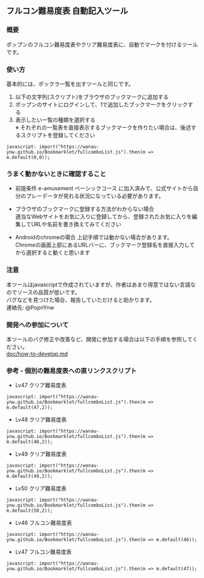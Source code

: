 ﻿## フルコン難易度表 自動記入ツール

### 概要
ポップンのフルコン難易度表やクリア難易度表に、自動でマークを付けるツールです。  

### 使い方
基本的には、ポックラ一覧を出すツールと同じです。

1. 以下の文字列(スクリプト)をブラウザのブックマークに追加する
2. ポップンのサイトにログインして、1で追加したブックマークをクリックする
3. 表示したい一覧の種類を選択する  
※ それぞれの一覧表を直接表示するブックマークを作りたい場合は、後述するスクリプトを登録してください

```
javascript: import("https://wanau-ynw.github.io/Bookmarklet/fullcomboList.js").then(m => m.default(0,0));
```

### うまく動かないときに確認すること

* 前提条件
e-amusement ベーシックコース に加入済みで、公式サイトから自分のプレーデータが見れる状況になっている必要があります。

* ブラウザのブックマークに登録する方法がわからない場合  
適当なWebサイトをお気に入りに登録してから、登録されたお気に入りを編集してURLや名前を書き換えてみてください

* Androidのchromeの場合
上記手順では動かない場合があります。  
Chromeの画面上部にあるURLバーに、ブックマーク登録名を直接入力してから選択すると動くと思います

### 注意
本ツールはjavascriptで作成されていますが、作者はあまり得意ではない言語なのでソースの品質が低いです。  
バグなどを見つけた場合、報告していただけると助かります。  
連絡先: @PopnYnw

### 開発への参加について
本ツールのバグ修正や改善など、開発に参加する場合は以下の手順を参照してください。  
[doc/how-to-develop.md](doc/how-to-develop.md)

### 参考 - 個別の難易度表への直リンクスクリプト

* Lv47 クリア難易度表

```
javascript: import("https://wanau-ynw.github.io/Bookmarklet/fullcomboList.js").then(m => m.default(47,2));
```

* Lv48 クリア難易度表

```
javascript: import("https://wanau-ynw.github.io/Bookmarklet/fullcomboList.js").then(m => m.default(48,2));
```

* Lv49 クリア難易度表

```
javascript: import("https://wanau-ynw.github.io/Bookmarklet/fullcomboList.js").then(m => m.default(49,2));
```

* Lv50 クリア難易度表

```
javascript: import("https://wanau-ynw.github.io/Bookmarklet/fullcomboList.js").then(m => m.default(50,2));
```

* Lv46 フルコン難易度表

```
javascript: import("https://wanau-ynw.github.io/Bookmarklet/fullcomboList.js").then(m => m.default(46));
```

* Lv47 フルコン難易度表

```
javascript: import("https://wanau-ynw.github.io/Bookmarklet/fullcomboList.js").then(m => m.default(47));
```
